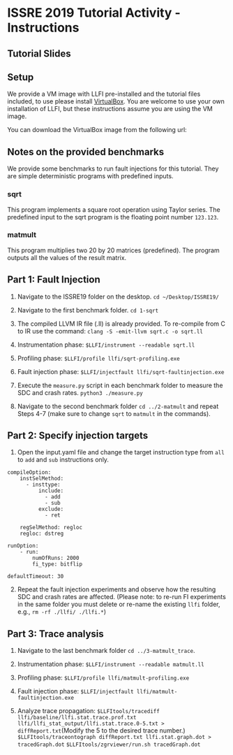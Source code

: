 # ISSRE 2019 Tutorial Activity - Instructions

## Tutorial Slides



## Setup
We provide a VM image with LLFI pre-installed and the tutorial files included, to use please install [VirtualBox](https://www.virtualbox.org/wiki/Downloads).
You are welcome to use your own installation of LLFI, but these instructions assume you are using the VM image.

You can download the VirtualBox image from the following url: 

## Notes on the provided benchmarks
We provide some benchmarks to run fault injections for this tutorial. They are simple deterministic programs with predefined inputs.

### sqrt
This program implements a square root operation using Taylor series. The predefined input to the sqrt program is the floating point number `123.123`.

### matmult
This program multiplies two 20 by 20 matrices (predefined). The program outputs all the values of the result matrix.

## Part 1: Fault Injection
1. Navigate to the ISSRE19 folder on the desktop.
`cd ~/Desktop/ISSRE19/`

2. Navigate to the first benchmark folder.
`cd 1-sqrt`

3. The compiled LLVM IR file (.ll) is already provided. To re-compile from C to IR use the command:
`clang -S -emit-llvm sqrt.c -o sqrt.ll`

4. Instrumentation phase:
`$LLFI/instrument --readable sqrt.ll`

5. Profiling phase:
`$LLFI/profile llfi/sqrt-profiling.exe`

6. Fault injection phase:
`$LLFI/injectfault llfi/sqrt-faultinjection.exe`

7. Execute the `measure.py` script in each benchmark folder to measure the SDC and crash rates.
`python3 ./measure.py`

8. Navigate to the second benchmark folder `cd ../2-matmult` and repeat Steps 4-7 (make sure to change `sqrt` to `matmult` in the commands).


## Part 2: Specify injection targets

1. Open the input.yaml file and change the target instruction type from `all` to `add` and `sub` instructions only.

```
compileOption:
    instSelMethod:
      - insttype:
          include: 
            - add
            - sub
          exclude:
            - ret

    regSelMethod: regloc
    regloc: dstreg

runOption:
    - run:
        numOfRuns: 2000
        fi_type: bitflip
        
defaultTimeout: 30

```

2. Repeat the fault injection experiments and observe how the resulting SDC and crash rates are affected. (Please note: to re-run FI experiments in the same folder you must delete or re-name the existing `llfi` folder, e.g., `rm -rf ./llfi/ ./llfi.*`)


## Part 3: Trace analysis
1. Navigate to the last benchmark folder `cd ../3-matmult_trace`.

2. Instrumentation phase:
`$LLFI/instrument --readable matmult.ll`

5. Profiling phase:
`$LLFI/profile llfi/matmult-profiling.exe`

6. Fault injection phase:
`$LLFI/injectfault llfi/matmult-faultinjection.exe`

7. Analyze trace propagation:
`$LLFItools/tracediff llfi/baseline/llfi.stat.trace.prof.txt llfi/llfi_stat_output/llfi.stat.trace.0-5.txt > diffReport.txt`(Modify the 5 to the desired trace number.)
`$LLFItools/traceontograph diffReport.txt llfi.stat.graph.dot > tracedGraph.dot`
`$LLFItools/zgrviewer/run.sh tracedGraph.dot`


